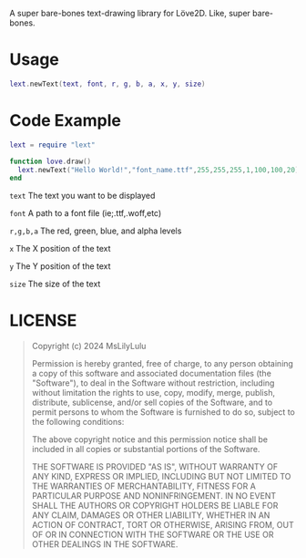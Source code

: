 A super bare-bones text-drawing library for Löve2D.
Like, super bare-bones.

# Usage
```lua
lext.newText(text, font, r, g, b, a, x, y, size)
```

# Code Example

```lua
lext = require "lext"

function love.draw()
  lext.newText("Hello World!","font_name.ttf",255,255,255,1,100,100,20)
end
```

```text```  The text you want to be displayed

```font```  A path to a font file (ie;.ttf,.woff,etc)

```r,g,b,a```  The red, green, blue, and alpha levels

```x```  The X position of the text

```y```  The Y position of the text

```size```  The size of the text

# LICENSE

>Copyright (c) 2024 MsLilyLulu
>
>Permission is hereby granted, free of charge, to any person obtaining a copy
>of this software and associated documentation files (the "Software"), to deal
>in the Software without restriction, including without limitation the rights
>to use, copy, modify, merge, publish, distribute, sublicense, and/or sell
>copies of the Software, and to permit persons to whom the Software is
>furnished to do so, subject to the following conditions:
>
>The above copyright notice and this permission notice shall be included in all
>copies or substantial portions of the Software.
>
>THE SOFTWARE IS PROVIDED "AS IS", WITHOUT WARRANTY OF ANY KIND, EXPRESS OR
>IMPLIED, INCLUDING BUT NOT LIMITED TO THE WARRANTIES OF MERCHANTABILITY,
>FITNESS FOR A PARTICULAR PURPOSE AND NONINFRINGEMENT. IN NO EVENT SHALL THE
>AUTHORS OR COPYRIGHT HOLDERS BE LIABLE FOR ANY CLAIM, DAMAGES OR OTHER
>LIABILITY, WHETHER IN AN ACTION OF CONTRACT, TORT OR OTHERWISE, ARISING FROM,
>OUT OF OR IN CONNECTION WITH THE SOFTWARE OR THE USE OR OTHER DEALINGS IN THE
>SOFTWARE.
